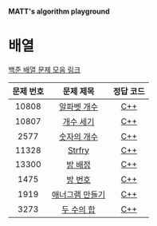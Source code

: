 #### MATT's algorithm playground

# 배열

[백준 배열 문제 모음 링크](https://www.acmicpc.net/workbook/view/7307)

| 문제 번호 | 문제 제목 | 정답 코드 |
| :--: | :--: | :--: |
| 10808 | [알파벳 개수](https://www.acmicpc.net/problem/10808) | [C++](./array/10808.cpp) |
| 10807 | [개수 세기](https://www.acmicpc.net/problem/10807) | [C++](./array/10807.cpp) |
| 2577 | [숫자의 개수](https://www.acmicpc.net/problem/2577) | [C++](./array/2577.cpp) |
| 11328 | [Strfry](https://www.acmicpc.net/problem/11328) | [C++](./array/11328.cpp) |
| 13300 | [방 배정](https://www.acmicpc.net/problem/13300) | [C++](./array/13300.cpp) |
| 1475 | [방 번호](https://www.acmicpc.net/problem/1475) | [C++](./array/1475.cpp) |
| 1919 | [애너그램 만들기](https://www.acmicpc.net/problem/1919) | [C++](./array/1919.cpp) |
| 3273 | [두 수의 합](https://www.acmicpc.net/problem/3273) | [C++](./array/3273.cpp) |
